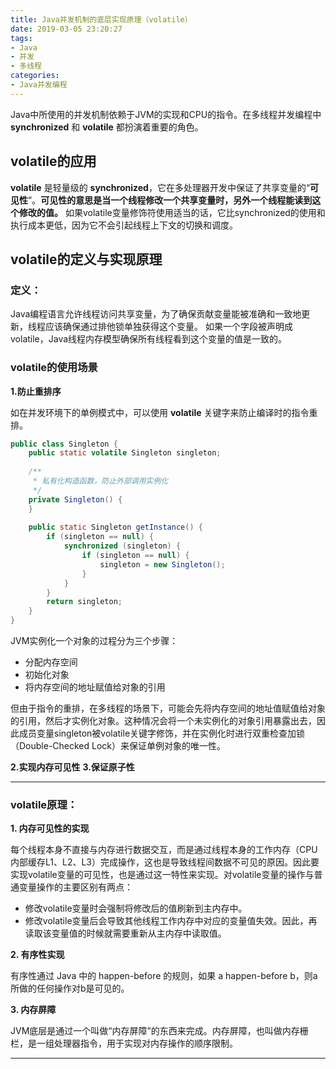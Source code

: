 ```yaml
---
title: Java并发机制的底层实现原理（volatile）
date: 2019-03-05 23:20:27
tags:
- Java
- 并发
- 多线程
categories:
- Java并发编程
---
```


Java中所使用的并发机制依赖于JVM的实现和CPU的指令。在多线程并发编程中 **synchronized** 和 **volatile** 都扮演着重要的角色。

## volatile的应用

**volatile** 是轻量级的 **synchronized**，它在多处理器开发中保证了共享变量的“**可见性**”。**可见性的意思是当一个线程修改一个共享变量时，另外一个线程能读到这个修改的值。** 如果volatile变量修饰符使用适当的话，它比synchronized的使用和执行成本更低，因为它不会引起线程上下文的切换和调度。

<!-- more -->

## volatile的定义与实现原理

### 定义：
Java编程语言允许线程访问共享变量，为了确保贡献变量能被准确和一致地更新，线程应该确保通过排他锁单独获得这个变量。
如果一个字段被声明成volatile，Java线程内存模型确保所有线程看到这个变量的值是一致的。

### volatile的使用场景

**1.防止重排序**

如在并发环境下的单例模式中，可以使用 **volatile** 关键字来防止编译时的指令重排。

```java
public class Singleton {
    public static volatile Singleton singleton;
	
    /**
     * 私有化构造函数，防止外部调用实例化
     */
    private Singleton() {
    }
	
    public static Singleton getInstance() {
        if (singleton == null) {
            synchronized (singleton) {
                if (singleton == null) {
                    singleton = new Singleton();
                }
            }
        }
        return singleton;
    }
}
```

JVM实例化一个对象的过程分为三个步骤：
- 分配内存空间
- 初始化对象
- 将内存空间的地址赋值给对象的引用

但由于指令的重排，在多线程的场景下，可能会先将内存空间的地址值赋值给对象的引用，然后才实例化对象。这种情况会将一个未实例化的对象引用暴露出去，因此成员变量singleton被volatile关键字修饰，并在实例化时进行双重检查加锁（Double-Checked Lock）来保证单例对象的唯一性。

**2.实现内存可见性**
**3.保证原子性**

* * *

### volatile原理：

**1. 内存可见性的实现**

每个线程本身不直接与内存进行数据交互，而是通过线程本身的工作内存（CPU内部缓存L1、L2、L3）完成操作，这也是导致线程间数据不可见的原因。因此要实现volatile变量的可见性，也是通过这一特性来实现。对volatile变量的操作与普通变量操作的主要区别有两点：
 - 修改volatile变量时会强制将修改后的值刷新到主内存中。
 - 修改volatile变量后会导致其他线程工作内存中对应的变量值失效。因此，再读取该变量值的时候就需要重新从主内存中读取值。

**2. 有序性实现**

有序性通过 Java 中的 happen-before 的规则，如果 a happen-before b，则a所做的任何操作对b是可见的。

**3. 内存屏障**

JVM底层是通过一个叫做“内存屏障”的东西来完成。内存屏障，也叫做内存栅栏，是一组处理器指令，用于实现对内存操作的顺序限制。

* * *
